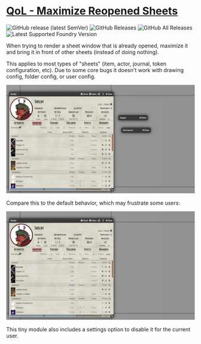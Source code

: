 # [QoL - Maximize Reopened Sheets](https://foundryvtt.com/packages/qol-maximize-reopened-sheets/)

![GitHub release (latest SemVer)](https://img.shields.io/github/v/release/itamarcu/qol-maximize-reopened-sheets?style=for-the-badge) 
![GitHub Releases](https://img.shields.io/github/downloads/itamarcu/qol-maximize-reopened-sheets/latest/total?style=for-the-badge) 
![GitHub All Releases](https://img.shields.io/github/downloads/itamarcu/qol-maximize-reopened-sheets/total?style=for-the-badge&label=Downloads+total)  
![Latest Supported Foundry Version](https://img.shields.io/endpoint?url=https://foundryshields.com/version?url=https://github.com/itamarcu/qol-maximize-reopened-sheets/raw/master/module.json)

When trying to render a sheet window that is already opened, maximize it and bring it in front of other sheets (instead
of doing nothing).

This applies to most types of "sheets" (item, actor, journal, token configuration, etc).  Due to some core bugs it
 doesn't work with drawing config, folder config, or user config.

![](metadata/Recording_1.webp)

Compare this to the default behavior, which may frustrate some users:

![](metadata/Recording_2.webp)

This tiny module also includes a settings option to disable it for the current user.

